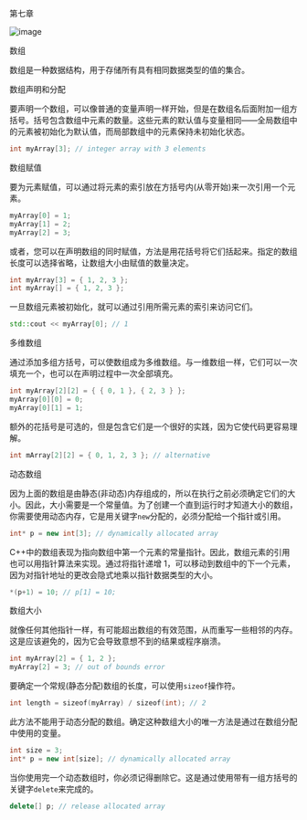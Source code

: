 第七章

![image](images/frontdot.jpg)

数组

数组是一种数据结构，用于存储所有具有相同数据类型的值的集合。

数组声明和分配

要声明一个数组，可以像普通的变量声明一样开始，但是在数组名后面附加一组方括号。括号包含数组中元素的数量。这些元素的默认值与变量相同——全局数组中的元素被初始化为默认值，而局部数组中的元素保持未初始化状态。

```cpp
int myArray[3]; // integer array with 3 elements
```

数组赋值

要为元素赋值，可以通过将元素的索引放在方括号内(从零开始)来一次引用一个元素。

```cpp
myArray[0] = 1;
myArray[1] = 2;
myArray[2] = 3;
```

或者，您可以在声明数组的同时赋值，方法是用花括号将它们括起来。指定的数组长度可以选择省略，让数组大小由赋值的数量决定。

```cpp
int myArray[3] = { 1, 2, 3 };
int myArray[] = { 1, 2, 3 };
```

一旦数组元素被初始化，就可以通过引用所需元素的索引来访问它们。

```cpp
std::cout << myArray[0]; // 1
```

多维数组

通过添加多组方括号，可以使数组成为多维数组。与一维数组一样，它们可以一次填充一个，也可以在声明过程中一次全部填充。

```cpp
int myArray[2][2] = { { 0, 1 }, { 2, 3 } };
myArray[0][0] = 0;
myArray[0][1] = 1;
```

额外的花括号是可选的，但是包含它们是一个很好的实践，因为它使代码更容易理解。

```cpp
int mArray[2][2] = { 0, 1, 2, 3 }; // alternative
```

动态数组

因为上面的数组是由静态(非动态)内存组成的，所以在执行之前必须确定它们的大小。因此，大小需要是一个常量值。为了创建一个直到运行时才知道大小的数组，你需要使用动态内存，它是用关键字`new`分配的，必须分配给一个指针或引用。

```cpp
int* p = new int[3]; // dynamically allocated array
```

C++中的数组表现为指向数组中第一个元素的常量指针。因此，数组元素的引用也可以用指针算法来实现。通过将指针递增 1，可以移动到数组中的下一个元素，因为对指针地址的更改会隐式地乘以指针数据类型的大小。

```cpp
*(p+1) = 10; // p[1] = 10;
```

数组大小

就像任何其他指针一样，有可能超出数组的有效范围，从而重写一些相邻的内存。这是应该避免的，因为它会导致意想不到的结果或程序崩溃。

```cpp
int myArray[2] = { 1, 2 };
myArray[2] = 3; // out of bounds error
```

要确定一个常规(静态分配)数组的长度，可以使用`sizeof`操作符。

```cpp
int length = sizeof(myArray) / sizeof(int); // 2
```

此方法不能用于动态分配的数组。确定这种数组大小的唯一方法是通过在数组分配中使用的变量。

```cpp
int size = 3;
int* p = new int[size]; // dynamically allocated array
```

当你使用完一个动态数组时，你必须记得删除它。这是通过使用带有一组方括号的关键字`delete`来完成的。

```cpp
delete[] p; // release allocated array
```